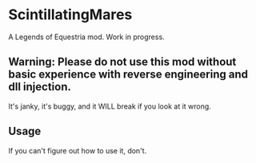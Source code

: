 # ScintillatingMares

A Legends of Equestria mod. Work in progress.

## Warning: Please do not use this mod without basic experience with reverse engineering and dll injection.
It's janky, it's buggy, and it WILL break if you look at it wrong.

## Usage
If you can't figure out how to use it, don't.